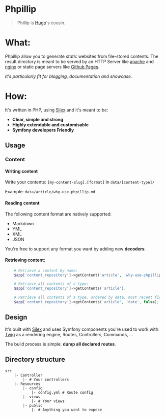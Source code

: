 # Phpillip

> Phillip is [Hugo](https://gohugo.io/)'s cousin.

# What:

Phpillip allow you to generate _static_ websites from file-stored contents.
The result directory is meant to be served by an HTTP Server like [apache](http://apache.org) and [nginx](http://www.nginx.com) or static page servers like [Github Pages](https://pages.github.com/).

_It's particularly fit for blogging, documentation and showcase._

# How:

It's written in PHP, using [Silex](http://silex.sensiolabs.org/) and it's meant to be:

- __Clear, simple and strong__
- __Highly extendable and customisable__
- __Symfony developers Friendly__

## Usage

### Content

#### Writing content

Write your contents: `[my-content-slug].[format]` in `data/[content-type]/`

Example: `data/article/why-use-phpillip.md`

#### Reading content

The following content format are natively supported:

- Markdown
- YML
- XML
- JSON

You're free to support any format you want by adding new __decoders__.

#### Retrieving content:

```php
    # Retrieve a content by name:
    $app['content_repository']->getContent('article', 'why-use-phpillip');

    # Retrieve all contents of a type:
    $app['content_repository']->getContents('article');

    # Retrieve all contents of a type, ordered by date, most recent first:
    $app['content_repository']->getContents('article', 'date', false);
```

## Design

It's built with [Silex](http://silex.sensiolabs.org/) and uses Symfony components you're used to work with: [Twig](http://twig.sensiolabs.org/) as a rendering engine, Routes, Controllers, Commands, ...

The build process is simple: __dump all declared routes__.

## Directory structure

```
src
    |- Controller
        |- # Your controllers
    |- Resources
        |- config
            |- config.yml # Route config
        |- views
            |- # Your views
        |- public
            |- # Anything you want to expose

```
